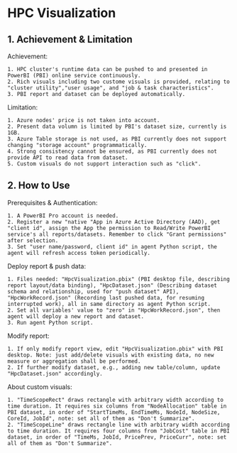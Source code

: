 # HPC Visualization
## 1. Achievement & Limitation
Achievement:

    1. HPC cluster's runtime data can be pushed to and presented in PowerBI (PBI) online service continuously.
    2. Rich visuals including two custome visuals is provided, relating to "cluster utility","user usage", and "job & task characteristics".
    3. PBI report and dataset can be deployed automatically.

Limitation:

    1. Azure nodes' price is not taken into account.
    2. Present data volumn is limited by PBI's dataset size, currently is 1GB.
    3. Azure Table storage is not used, as PBI currently does not support changing "storage account" programmatically.
    4. Strong consistency cannot be ensured, as PBI currently does not provide API to read data from dataset.  
    5. Custom visuals do not support interaction such as "click".

## 2. How to Use
Prerequisites & Authentication:

    1. A PowerBI Pro account is needed.
    2. Register a new "native "App in Azure Active Directory (AAD), get "client id", assign the App the permission to Read/Write PowerBI service's all reports/datasets. Remember to click "Grant permissions" after selection.
    3. Set "user name/password, client id" in agent Python script, the agent will refresh access token periodically.

Deploy report & push data:
    
    1. Files needed: "HpcVisualization.pbix" (PBI desktop file, describing report layout/data binding), "HpcDataset.json" (Describing dataset schema and relationship, used for "push dataset" API), "HpcWorkRecord.json" (Recording last pushed data, for resuming interrupted work), all in same directory as agent Python script.
    2. Set all variables' value to "zero" in "HpcWorkRecord.json", then agent will deploy a new report and dataset.
    3. Run agent Python script.

Modify report:
    
    1. If only modify report view, edit "HpcVisualization.pbix" with PBI desktop. Note: just add/delete visuals with existing data, no new measure or aggregation shall be performed.
    2. If further modify dataset, e.g., adding new table/column, update "HpcDataset.json" accordingly.

About custom visuals:

    1. "TimeScopeRect" draws rectangle with arbitrary width according to time duration. It requires six columns from "NodeAllocation" table in PBI dataset, in order of "StartTimeMs, EndTimeMs, NodeId, NodeSize, CoreId, JobId", note: set all of them as "Don't Summarize".
    2. "TimeScopeLine" draws rectangle line with arbitrary width according to time duration. It requires four columns from "JobCost" table in PBI dataset, in order of "TimeMs, JobId, PricePrev, PriceCurr", note: set all of them as "Don't Summarize".
